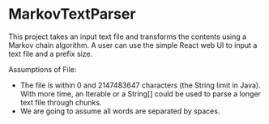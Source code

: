# MarkovTextParser

This project takes an input text file and transforms the contents using a Markov chain algorithm. A user can use the simple React web UI to input a text file and a prefix size.

Assumptions of File:
- The file is within 0 and 2147483647 characters (the String limit in Java). With more time, an Iterable<String> or a String[] could be used to parse a longer text file through chunks.
- We are going to assume all words are separated by spaces.